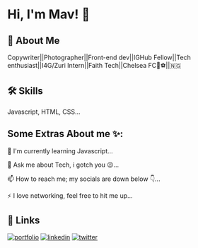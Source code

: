 # Hi, I'm Mav! 👋


## 🚀 About Me
Copywriter||Photographer||Front-end dev||IGHub Fellow||Tech enthusiast||I4G/Zuri Intern||Faith Tech||Chelsea FC💙⚽||🇳🇬


## 🛠 Skills
Javascript, HTML, CSS...


## Some Extras About me ✨:

🧠 I'm currently learning Javascript...

💬 Ask me about Tech, i gotch you 😉...

📫 How to reach me; my socials are down below 👇...

⚡️ I love networking, feel free to hit me up...


## 🔗 Links
[![portfolio](https://img.shields.io/badge/my_portfolio-000?style=for-the-badge&logo=ko-fi&logoColor=white)](https://linktr.ee/marv_ndu/)
[![linkedin](https://img.shields.io/badge/linkedin-0A66C2?style=for-the-badge&logo=linkedin&logoColor=white)](https://www.linkedin.com/in/marvellousndulue)
[![twitter](https://img.shields.io/badge/twitter-1DA1F2?style=for-the-badge&logo=twitter&logoColor=white)](https://twitter.com/Cpt_Mav?t=5qeDAlIpS3_Q0bwjQQg0Vg&s=09/)

<!--
**NdulueMarvellous/NdulueMarvellous** is a ✨ _special_ ✨ repository because its `README.md` (this file) appears on your GitHub profile.

Here are some ideas to get you started:

- 🔭 I’m currently working on ...
- 🌱 I’m currently learning ...
- 👯 I’m looking to collaborate on ...
- 🤔 I’m looking for help with ...
- 💬 Ask me about ...
- 📫 How to reach me: ...
- 😄 Pronouns: ...
- ⚡ Fun fact: ...
-->

